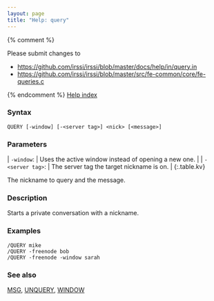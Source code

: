 ```yaml
---
layout: page
title: "Help: query"
---
```


{% comment %}

Please submit changes to
- https://github.com/irssi/irssi/blob/master/docs/help/in/query.in
- https://github.com/irssi/irssi/blob/master/src/fe-common/core/fe-queries.c


{% endcomment %}
[Help index](/documentation/help)

### Syntax ###

<div class="highlight irssisyntax"><pre style="\-\-cmdlen:5ch"><code><span class="synB">QUERY</span> <span class="syn10">[<span class="syn">-window</span>]</span> <span class="syn10">[<span class="syn">-</span><span class="syn09">&lt;server tag></span>]</span> <span class="synB05">&lt;nick></span> <span class="syn10">[<span class="syn09">&lt;message></span>]</span></code></pre></div>



### Parameters ###


| `-window`: |           Uses the active window instead of opening a new one. |
| `-<server tag>`: |     The server tag the target nickname is on. |
{:.table.kv}

The nickname to query and the message.

### Description ###

Starts a private conversation with a nickname.

### Examples ###

    /QUERY mike
    /QUERY -freenode bob
    /QUERY -freenode -window sarah

### See also ###
[MSG](/documentation/help/msg), [UNQUERY](/documentation/help/unquery), [WINDOW](/documentation/help/window)

